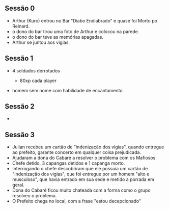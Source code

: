## Sessão 0

- Arthur (Kuro) entrou no Bar "Diabo Endiabrado" e quase foi Morto po Reinard.
- o dono do bar tirou uma foto de Arthur e colocou na parede.
- o dono do bar teve as memórias apagadas.
- Arthur se juntou aos vigias.

## Sessão 1

- 4 soldados derrotados

  - 80xp cada player

- homem sem nome com habilidade de encantamento

## Sessão 2

-

## Sessão 3

- Julian recebeu um cartão de "indenização dos vigias", quando entregue ao prefeito, garante concerto em qualquer coisa prejudicada.
- Ajudaram a dona do Cabaré a resolver o problema com os Mafiosos
- Chefe detido, 3 capangas detidos e 1 capanga morto.
- Interrogando o chefe descobriram que ele possuia um cartão de "indenização dos vigias", que foi entregue por um homem
  "alto e musculoso", que havia entrado em sua sede e metido a porrada em geral.
- Dona do Cabaré ficou muito chateada com a forma como o grupo resolveu o problema.
- O Prefeito chega no local, com a frase "estou decepcionado"
